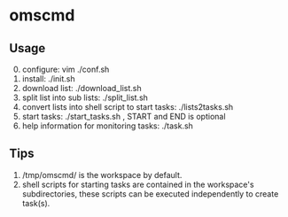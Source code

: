 # omscmd

## Usage
0. configure: vim ./conf.sh
1. install: ./init.sh
2. download list: ./download_list.sh
3. split list into sub lists: ./split_list.sh
4. convert lists into shell script to start tasks: ./lists2tasks.sh
5. start tasks: ./start_tasks.sh <START> <END>, START and END is optional
6. help information for monitoring tasks: ./task.sh 

## Tips
1. /tmp/omscmd/ is the workspace by default.
2. shell scripts for starting tasks are contained in the workspace's subdirectories, these scripts can be executed independently to create task(s).
